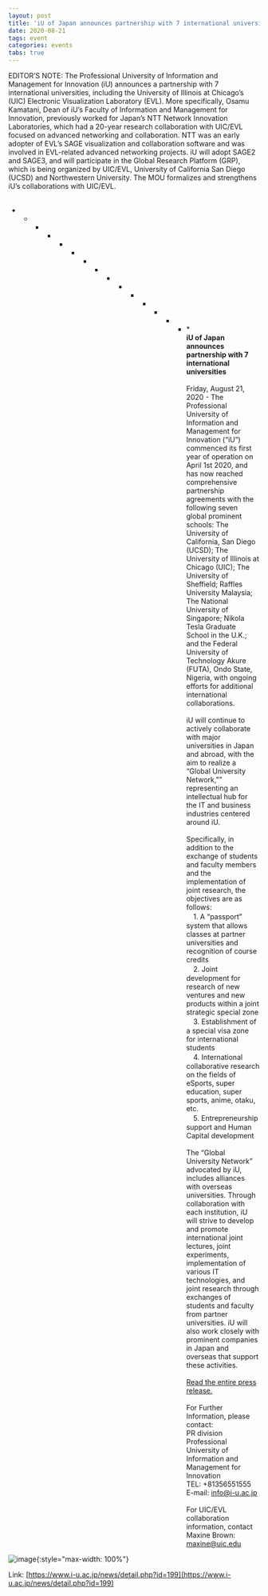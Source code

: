 ```yaml
---
layout: post
title: 'iU of Japan announces partnership with 7 international universities'
date: 2020-08-21
tags: event
categories: events
tabs: true
---
```


EDITOR’S NOTE: The Professional University of Information and Management for Innovation (iU) announces a partnership with 7 international universities, including the University of Illinois at Chicago&rsquo;s (UIC) Electronic Visualization Laboratory (EVL). More specifically, Osamu Kamatani, Dean of iU&rsquo;s Faculty of Information and Management for Innovation, previously worked for Japan&rsquo;s NTT Network Innovation Laboratories, which had a 20-year research collaboration with UIC/EVL focused on advanced networking and collaboration. NTT was an early adopter of EVL&rsquo;s SAGE visualization and collaboration software and was involved in EVL-related advanced networking projects. iU will adopt SAGE2 and SAGE3, and will participate in the Global Research Platform (GRP), which is being organized by UIC/EVL, University of California San Diego (UCSD) and Northwestern University. The MOU formalizes and strengthens iU&rsquo;s collaborations with UIC/EVL.<br><br>
* * * * * * * * * * * * * * * *<br>
<strong>iU of Japan announces partnership with 7 international universities</strong><br><br>
Friday, August 21, 2020 - The Professional University of Information and Management for Innovation (&ldquo;iU&rdquo;) commenced its first year of operation on April 1st 2020, and has now reached comprehensive partnership agreements with the following seven global prominent schools: The University of California, San Diego (UCSD); The University of Illinois at Chicago (UIC); The University of Sheffield; Raffles University Malaysia; The National University of Singapore; Nikola Tesla Graduate School in the U.K.; and the Federal University of Technology Akure (FUTA), Ondo State, Nigeria, with ongoing efforts for additional international collaborations.<br><br>
iU will continue to actively collaborate with major universities in Japan and abroad, with the aim to realize a &ldquo;Global University Network,"&rdquo; representing an intellectual hub for the IT and business industries centered around iU.<br><br>
Specifically, in addition to the exchange of students and faculty members and the implementation of joint research, the objectives are as follows:<br>
　1.    A &ldquo;passport&rdquo; system that allows classes at partner universities and recognition of course credits<br>
　2.    Joint development for research of new ventures and new products within a joint strategic special zone<br>
　3.    Establishment of a special visa zone for international students<br>
　4.    International collaborative research on the fields of eSports, super education, super sports, anime, otaku, etc.<br>
　5.    Entrepreneurship support and Human Capital development<br><br>
The &ldquo;Global University Network&rdquo; advocated by iU, includes alliances with overseas universities. Through collaboration with each institution, iU will strive to develop and promote international joint lectures, joint experiments, implementation of various IT technologies, and joint research through exchanges of students and faculty from partner universities. iU will also work closely with prominent companies in Japan and overseas that support these activities.<br><br>
<a href="https://www.i-u.ac.jp/news/detail.php?id=199">Read the entire press release.</a><br><br>
For Further Information, please contact:<br>
PR division<br>
Professional University of Information and Management for Innovation<br>
TEL: +81356551555   E-mail: <a href="mailto:info@i-u.ac.jp">info@i-u.ac.jp</a><br><br>
For UIC/EVL collaboration information, contact Maxine Brown: <a href="mailto:maxine@uic.edu">maxine@uic.edu</a>

![image](https://www.evl.uic.edu/output/originals/iulogo.png-srcw.jpg){:style="max-width: 100%"}


Link: [https://www.i-u.ac.jp/news/detail.php?id=199](https://www.i-u.ac.jp/news/detail.php?id=199)
